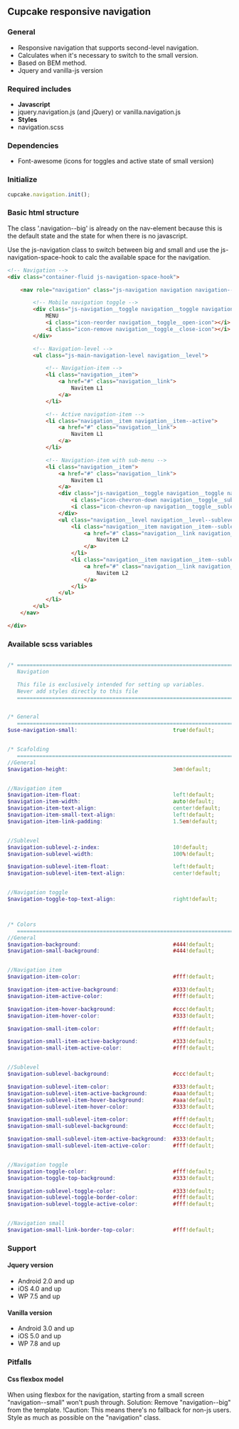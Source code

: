 ## Cupcake responsive navigation

### General
- Responsive navigation that supports second-level navigation.
- Calculates when it's necessary to switch to the small version.
- Based on BEM method.
- Jquery and vanilla-js version


### Required includes
- **Javascript**
 - jquery.navigation.js (and jQuery) or vanilla.navigation.js
- **Styles**
 - navigation.scss


### Dependencies
- Font-awesome (icons for toggles and active state of small version)


### Initialize
```javascript
cupcake.navigation.init();
```

### Basic html structure
The class '.navigation--big' is already on the nav-element because this is the default state and the state for when there is no javascript.

Use the js-navigation class to switch between big and small and use the js-navigation-space-hook to calc the available space for the navigation.
```html
<!-- Navigation -->
<div class="container-fluid js-navigation-space-hook">

    <nav role="navigation" class="js-navigation navigation navigation--big">

        <!-- Mobile navigation toggle -->
        <div class="js-navigation__toggle navigation__toggle navigation__toggle--top">
            MENU
            <i class="icon-reorder navigation__toggle__open-icon"></i>
            <i class="icon-remove navigation__toggle__close-icon"></i>
        </div>

        <!-- Navigation-level -->
        <ul class="js-main-navigation-level navigation__level">

            <!-- Navigation-item -->
            <li class="navigation__item">
                <a href="#" class="navigation__link">
                    Navitem L1
                </a>
            </li>

            <!-- Active navigation-item -->
            <li class="navigation__item navigation__item--active">
                <a href="#" class="navigation__link">
                    Navitem L1
                </a>
            </li>

            <!-- Navigation-item with sub-menu -->
            <li class="navigation__item">
                <a href="#" class="navigation__link">
                    Navitem L1
                </a>
                <div class="js-navigation__toggle navigation__toggle navigation__toggle--sublevel">
                    <i class="icon-chevron-down navigation__toggle__sublevel-open-icon"></i>
                    <i class="icon-chevron-up navigation__toggle__sublevel-close-icon"></i>
                </div>
                <ul class="navigation__level navigation__level--sublevel">
                    <li class="navigation__item navigation__item--sublevel">
                        <a href="#" class="navigation__link navigation__link--sublevel">
                            Navitem L2
                        </a>
                    </li>
                    <li class="navigation__item navigation__item--sublevel">
                        <a href="#" class="navigation__link navigation__link--sublevel">
                            Navitem L2
                        </a>
                    </li>
                </ul>
            </li>
        </ul>
    </nav>

</div>

```
### Available scss variables
```scss

/* ==========================================================================
   Navigation

   This file is exclusively intended for setting up variables.
   Never add styles directly to this file
   ========================================================================== */


/* General
   ========================================================================== */
$use-navigation-small:                              true!default;


/* Scafolding
   ========================================================================== */
//General
$navigation-height:                                 3em!default;


//Navigation item
$navigation-item-float:                             left!default;
$navigation-item-width:                             auto!default;
$navigation-item-text-align:                        center!default;
$navigation-item-small-text-align:                  left!default;
$navigation-item-link-padding:                      1.5em!default;


//Sublevel
$navigation-sublevel-z-index:                       10!default;
$navigation-sublevel-width:                         100%!default;

$navigation-sublevel-item-float:                    left!default;
$navigation-sublevel-item-text-align:               center!default;


//Navigation toggle
$navigation-toggle-top-text-align:                  right!default;



/* Colors
   ========================================================================== */
//General
$navigation-background:                             #444!default;
$navigation-small-background:                       #444!default;


//Navigation item
$navigation-item-color:                             #fff!default;

$navigation-item-active-background:                 #333!default;
$navigation-item-active-color:                      #fff!default;

$navigation-item-hover-background:                  #ccc!default;
$navigation-item-hover-color:                       #333!default;

$navigation-small-item-color:                       #fff!default;

$navigation-small-item-active-background:           #333!default;
$navigation-small-item-active-color:                #fff!default;


//Sublevel
$navigation-sublevel-background:                    #ccc!default;

$navigation-sublevel-item-color:                    #333!default;
$navigation-sublevel-item-active-background:        #aaa!default;
$navigation-sublevel-item-hover-background:         #aaa!default;
$navigation-sublevel-item-hover-color:              #333!default;

$navigation-small-sublevel-item-color:              #fff!default;
$navigation-small-sublevel-background:              #ccc!default;

$navigation-small-sublevel-item-active-background:  #333!default;
$navigation-small-sublevel-item-active-color:       #fff!default;


//Navigation toggle
$navigation-toggle-color:                           #fff!default;
$navigation-toggle-top-background:                  #333!default;

$navigation-sublevel-toggle-color:                  #333!default;
$navigation-sublevel-toggle-border-color:           #fff!default;
$navigation-sublevel-toggle-active-color:           #fff!default;


//Navigation small
$navigation-small-link-border-top-color:            #fff!default;


```


### Support

#### Jquery version
- Android 2.0 and up
- iOS 4.0 and up
- WP 7.5 and up

#### Vanilla version
- Android 3.0 and up
- iOS 5.0 and up
- WP 7.8 and up


### Pitfalls

#### Css flexbox model
When using flexbox for the navigation, starting from a small screen "navigation--small" won't push through.
Solution: Remove "navigation--big" from the template.
!Caution: This means there's no fallback for non-js users. Style as much as possible on the "navigation" class.
